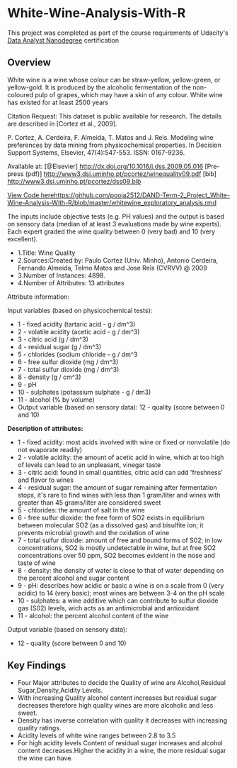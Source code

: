 # White-Wine-Analysis-With-R

This project was completed as part of the course requirements of Udacity's [Data Analyst Nanodegree](https://in.udacity.com/) certification

## Overview
White wine is a wine whose colour can be straw-yellow, yellow-green, or yellow-gold. It is produced by the alcoholic fermentation of the non-coloured pulp of grapes, which may have a skin of any colour. White wine has existed for at least 2500 years

Citation Request:
  This dataset is public available for research. The details are described in [Cortez et al., 2009]. 
  
P. Cortez, A. Cerdeira, F. Almeida, T. Matos and J. Reis. 
  Modeling wine preferences by data mining from physicochemical properties.
  In Decision Support Systems, Elsevier, 47(4):547-553. ISSN: 0167-9236.

Available at: [@Elsevier] http://dx.doi.org/10.1016/j.dss.2009.05.016
                [Pre-press (pdf)] http://www3.dsi.uminho.pt/pcortez/winequality09.pdf
                [bib] http://www3.dsi.uminho.pt/pcortez/dss09.bib
                
[View Code here]()https://github.com/pooja2512/DAND-Term-2_Project_White-Wine-Analysis-With-R/blob/master/whitewine_exploratory_analysis.rmd
                
The inputs include objective tests (e.g. PH values) and the output is based on sensory data (median of at least 3 evaluations made by wine experts). Each expert graded the wine quality between 0 (very bad) and 10 (very excellent).

- 1.Title: Wine Quality 
- 2.Sources:Created by: Paulo Cortez (Univ. Minho), Antonio Cerdeira, Fernando Almeida, Telmo Matos and Jose Reis (CVRVV) @ 2009
- 3.Number of Instances: 4898. 
- 4.Number of Attributes: 13 attributes

Attribute information:

Input variables (based on physicochemical tests):

- 1 - fixed acidity (tartaric acid - g / dm^3)
- 2 - volatile acidity (acetic acid - g / dm^3)
- 3 - citric acid (g / dm^3)
- 4 - residual sugar (g / dm^3)
- 5 - chlorides (sodium chloride - g / dm^3
- 6 - free sulfur dioxide (mg / dm^3)
- 7 - total sulfur dioxide (mg / dm^3)
- 8 - density (g / cm^3)
- 9 - pH
- 10 - sulphates (potassium sulphate - g / dm3)
- 11 - alcohol (% by volume)
- Output variable (based on sensory data): 
   12 - quality (score between 0 and 10)

**Description of attributes:**

- 1 - fixed acidity: most acids involved with wine or fixed or nonvolatile (do not evaporate readily)
- 2 - volatile acidity: the amount of acetic acid in wine, which at too high of levels can lead to an unpleasant, vinegar taste
- 3 - citric acid: found in small quantities, citric acid can add 'freshness' and flavor to wines
- 4 - residual sugar: the amount of sugar remaining after fermentation stops, it's rare to find wines with less than 1 gram/liter and wines with greater than 45 grams/liter are considered sweet
- 5 - chlorides: the amount of salt in the wine
- 6 - free sulfur dioxide: the free form of SO2 exists in equilibrium between molecular SO2 (as a dissolved gas) and bisulfite ion; it prevents microbial growth and the oxidation of wine
- 7 - total sulfur dioxide: amount of free and bound forms of S02; in low concentrations, SO2 is mostly undetectable in wine, but at free SO2 concentrations over 50 ppm, SO2 becomes evident in the nose and taste of wine
- 8 - density: the density of water is close to that of water depending on the percent alcohol and sugar content
- 9 - pH: describes how acidic or basic a wine is on a scale from 0 (very acidic) to 14 (very basic); most wines are between 3-4 on the pH scale
- 10 - sulphates: a wine additive which can contribute to sulfur dioxide gas (S02) levels, wich acts as an antimicrobial and antioxidant
- 11 - alcohol: the percent alcohol content of the wine

Output variable (based on sensory data): 

- 12 - quality (score between 0 and 10)

## Key Findings

- Four Major attributes to decide the Quality of wine are  Alcohol,Residual Sugar,Density,Acidity Levels.
- With increasing Quality alcohol content increases but residual sugar decreases therefore high quality wines are more alcoholic and less sweet.
- Density has inverse correlation with quality it decreases with increasing quality ratings.
- Acidity levels of white wine ranges between 2.8 to 3.5
- For high acidity levels Content of residual sugar increases and alcohol content decreases.Higher the acidity in a wine, the more residual sugar the wine can have.




